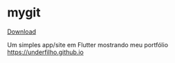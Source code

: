 # mygit

[Download](https://github.com/underfilho/mygit/blob/master/app-release.apk?raw=true)

Um simples app/site em Flutter mostrando meu portfólio https://underfilho.github.io
